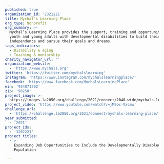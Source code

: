 ```yaml
---
published: true
organization_id: '2021221'
title: Mychal's Learning Place
org_type: Nonprofit
org_summary: >-
  Mychal’s Learning Place provides the support, training and opportunities to
  youth and young adults with developmental disabilities to build their
  independence and pursue their goals and dreams.
tags_indicators:
  - Disability & aging
  - Teaching & mentorship
charity_navigator_url: ''
organization_website:
  - 'https://www.mychals.org'
twitter: 'https://twitter.com/mychalslearning'
instagram: 'https://www.instagram.com/mychalslearningplace/'
facebook: 'https://www.facebook.com/MychalsLearningPlace'
ein: '954871202'
zip: '90250'
project_image: >-
  https://images.la2050.org/challenge/2021/connect/2048-wide/mychals-learning-place.jpg
project_video: 'https://www.youtube.com/watch?v=jM9oc-Vxcmw'
challenge_url:
  - 'https://challenge.la2050.org/2021/connect/mychals-learning-place/'
year_submitted:
  - '2021'
project_ids:
  - '1202221'
project_titles:
  - >-
    Expanding Job Opportunities to Include the Developmentally Disabled
    Population

---
```

